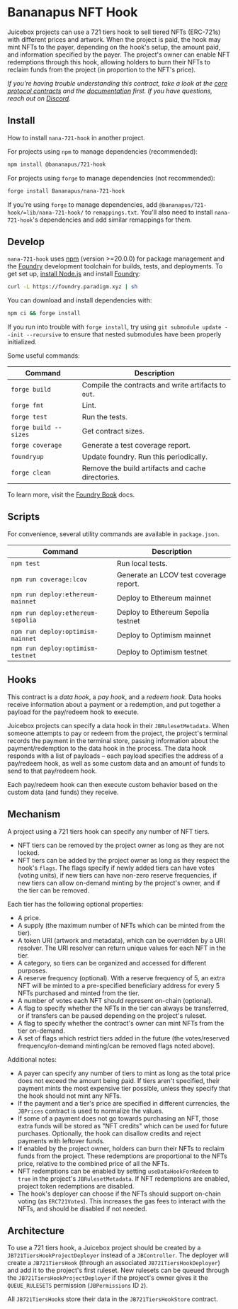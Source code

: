 # Bananapus NFT Hook

Juicebox projects can use a 721 tiers hook to sell tiered NFTs (ERC-721s) with different prices and artwork. When the project is paid, the hook may mint NFTs to the payer, depending on the hook's setup, the amount paid, and information specified by the payer. The project's owner can enable NFT redemptions through this hook, allowing holders to burn their NFTs to reclaim funds from the project (in proportion to the NFT's price).

_If you're having trouble understanding this contract, take a look at the [core protocol contracts](https://github.com/Bananapus/nana-core) and the [documentation](https://docs.juicebox.money/) first. If you have questions, reach out on [Discord](https://discord.com/invite/ErQYmth4dS)._

## Install

How to install `nana-721-hook` in another project.

For projects using `npm` to manage dependencies (recommended):

```bash
npm install @bananapus/721-hook
```

For projects using `forge` to manage dependencies (not recommended):

```bash
forge install Bananapus/nana-721-hook
```

If you're using `forge` to manage dependencies, add `@bananapus/721-hook/=lib/nana-721-hook/` to `remappings.txt`. You'll also need to install `nana-721-hook`'s dependencies and add similar remappings for them.

## Develop

`nana-721-hook` uses [npm](https://www.npmjs.com/) (version >=20.0.0) for package management and the [Foundry](https://github.com/foundry-rs/foundry) development toolchain for builds, tests, and deployments. To get set up, [install Node.js](https://nodejs.org/en/download) and install [Foundry](https://github.com/foundry-rs/foundry):

```bash
curl -L https://foundry.paradigm.xyz | sh
```

You can download and install dependencies with:

```bash
npm ci && forge install
```

If you run into trouble with `forge install`, try using `git submodule update --init --recursive` to ensure that nested submodules have been properly initialized.

Some useful commands:

| Command               | Description                                         |
| --------------------- | --------------------------------------------------- |
| `forge build`         | Compile the contracts and write artifacts to `out`. |
| `forge fmt`           | Lint.                                               |
| `forge test`          | Run the tests.                                      |
| `forge build --sizes` | Get contract sizes.                                 |
| `forge coverage`      | Generate a test coverage report.                    |
| `foundryup`           | Update foundry. Run this periodically.              |
| `forge clean`         | Remove the build artifacts and cache directories.   |

To learn more, visit the [Foundry Book](https://book.getfoundry.sh/) docs.

## Scripts

For convenience, several utility commands are available in `package.json`.

| Command                           | Description                            |
| --------------------------------- | -------------------------------------- |
| `npm test`                        | Run local tests.                       |
| `npm run coverage:lcov`           | Generate an LCOV test coverage report. |
| `npm run deploy:ethereum-mainnet` | Deploy to Ethereum mainnet             |
| `npm run deploy:ethereum-sepolia` | Deploy to Ethereum Sepolia testnet     |
| `npm run deploy:optimism-mainnet` | Deploy to Optimism mainnet             |
| `npm run deploy:optimism-testnet` | Deploy to Optimism testnet             |

## Hooks

This contract is a *data hook*, a *pay hook*, and a *redeem hook*. Data hooks receive information about a payment or a redemption, and put together a payload for the pay/redeem hook to execute.

Juicebox projects can specify a data hook in their `JBRulesetMetadata`. When someone attempts to pay or redeem from the project, the project's terminal records the payment in the terminal store, passing information about the payment/redemption to the data hook in the process. The data hook responds with a list of payloads – each payload specifies the address of a pay/redeem hook, as well as some custom data and an amount of funds to send to that pay/redeem hook.

Each pay/redeem hook can then execute custom behavior based on the custom data (and funds) they receive.

## Mechanism

A project using a 721 tiers hook can specify any number of NFT tiers.

- NFT tiers can be removed by the project owner as long as they are not locked.
- NFT tiers can be added by the project owner as long as they respect the hook's `flags`. The flags specify if newly added tiers can have votes (voting units), if new tiers can have non-zero reserve frequencies, if new tiers can allow on-demand minting by the project's owner, and if the tier can be removed.

Each tier has the following optional properties:

- A price.
- A supply (the maximum number of NFTs which can be minted from the tier).
- A token URI (artwork and metadata), which can be overridden by a URI resolver. The URI resolver can return unique values for each NFT in the tier.
- A category, so tiers can be organized and accessed for different purposes.
- A reserve frequency (optional). With a reserve frequency of 5, an extra NFT will be minted to a pre-specified beneficiary address for every 5 NFTs purchased and minted from the tier.
- A number of votes each NFT should represent on-chain (optional).
- A flag to specify whether the NFTs in the tier can always be transferred, or if transfers can be paused depending on the project's ruleset.
- A flag to specify whether the contract's owner can mint NFTs from the tier on-demand.
- A set of flags which restrict tiers added in the future (the votes/reserved frequency/on-demand minting/can be removed flags noted above).

Additional notes:

- A payer can specify any number of tiers to mint as long as the total price does not exceed the amount being paid. If tiers aren't specified, their payment mints the most expensive tier possible, unless they specify that the hook should not mint any NFTs.
- If the payment and a tier's price are specified in different currencies, the `JBPrices` contract is used to normalize the values.
- If some of a payment does not go towards purchasing an NFT, those extra funds will be stored as "NFT credits" which can be used for future purchases. Optionally, the hook can disallow credits and reject payments with leftover funds.
- If enabled by the project owner, holders can burn their NFTs to reclaim funds from the project. These redemptions are proportional to the NFTs price, relative to the combined price of all the NFTs.
- NFT redemptions can be enabled by setting `useDataHookForRedeem` to `true` in the project's `JBRulesetMetadata`. If NFT redemptions are enabled, project token redemptions are disabled.
- The hook's deployer can choose if the NFTs should support on-chain voting (as `ERC721Votes`). This increases the gas fees to interact with the NFTs, and should be disabled if not needed.

## Architecture

To use a 721 tiers hook, a Juicebox project should be created by a `JB721TiersHookProjectDeployer` instead of a `JBController`. The deployer will create a `JB721TiersHook` (through an associated `JB721TiersHookDeployer`) and add it to the project's first ruleset. New rulesets can be queued through the `JB721TiersHookProjectDeployer` if the project's owner gives it the `QUEUE_RULESETS` permission (`JBPermissions` ID `2`).

All `JB721TiersHook`s store their data in the `JB721TiersHookStore` contract.